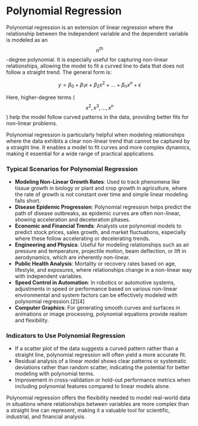 # Polynomial Regression
Polynomial regression is an extension of linear regression where the relationship between the independent variable and the dependent variable is modeled as an $$n^{th}$$-degree polynomial. It is especially useful for capturing non-linear relationships, allowing the model to fit a curved line to data that does not follow a straight trend. The general form is:

$$
y = \beta_0 + \beta_1x + \beta_2x^2 + \ldots + \beta_nx^n + \epsilon
$$

Here, higher-degree terms ($$x^2, x^3, \ldots, x^n$$) help the model follow curved patterns in the data, providing better fits for non-linear problems.

Polynomial regression is particularly helpful when modeling relationships where the data exhibits a clear non-linear trend that cannot be captured by a straight line. It enables a model to fit curves and more complex dynamics, making it essential for a wide range of practical applications.

### Typical Scenarios for Polynomial Regression

- **Modeling Non-Linear Growth Rates**: Used to track phenomena like tissue growth in biology or plant and crop growth in agriculture, where the rate of growth is not constant over time and simple linear modeling falls short.
- **Disease Epidemic Progression**: Polynomial regression helps predict the path of disease outbreaks, as epidemic curves are often non-linear, showing acceleration and deceleration phases.
- **Economic and Financial Trends**: Analysts use polynomial models to predict stock prices, sales growth, and market fluctuations, especially where these follow accelerating or decelerating trends.
- **Engineering and Physics**: Useful for modeling relationships such as air pressure and temperature, projectile motion, beam deflection, or lift in aerodynamics, which are inherently non-linear.
- **Public Health Analysis**: Mortality or recovery rates based on age, lifestyle, and exposures, where relationships change in a non-linear way with independent variables.
- **Speed Control in Automation**: In robotics or automotive systems, adjustments in speed or performance based on various non-linear environmental and system factors can be effectively modeled with polynomial regression.[2][4]
- **Computer Graphics**: For generating smooth curves and surfaces in animations or image processing, polynomial equations provide realism and flexibility.

### Indicators to Use Polynomial Regression

- If a scatter plot of the data suggests a curved pattern rather than a straight line, polynomial regression will often yield a more accurate fit.
- Residual analysis of a linear model shows clear patterns or systematic deviations rather than random scatter, indicating the potential for better modeling with polynomial terms.
- Improvement in cross-validation or hold-out performance metrics when including polynomial features compared to linear models alone.

Polynomial regression offers the flexibility needed to model real-world data in situations where relationships between variables are more complex than a straight line can represent, making it a valuable tool for scientific, industrial, and financial analysis.
